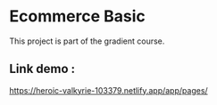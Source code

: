# Ecommerce Basic
This project is part of the gradient course.

## Link demo : 
https://heroic-valkyrie-103379.netlify.app/app/pages/ 
